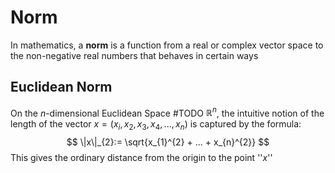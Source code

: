 
# Norm

In mathematics, a **norm** is a function from a real or complex vector space to the non-negative real numbers that behaves in certain ways

## Euclidean Norm

On the $n$-dimensional  Euclidean Space #TODO $\mathbb{R}^n$, the intuitive notion of the length of the vector $x = (x_{i}, x_{2}, x_{3}, x_{4}, ..., x_{n})$ is captured by the formula:
$$
\|x\|_{2}:= \sqrt{x_{1}^{2} + ... + x_{n}^{2}}
$$
This gives the ordinary distance from the origin to the point ''$x$'' 
